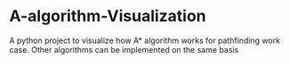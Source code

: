 # A-algorithm-Visualization
A python project to visualize how A* algorithm works for pathfinding work case. Other algorithms can be implemented on the same basis
